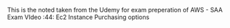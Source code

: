 This is the noted taken from the Udemy for exam preperation of AWS - SAA Exam 
 VIdeo :44: Ec2 Instance Purchasing options 
 
